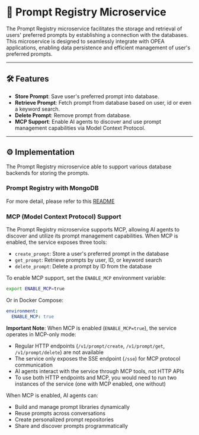 # 🧾 Prompt Registry Microservice

The Prompt Registry microservice facilitates the storage and retrieval of users' preferred prompts by establishing a connection with the databases. This microservice is designed to seamlessly integrate with OPEA applications, enabling data persistence and efficient management of user's preferred prompts.

---

## 🛠️ Features

- **Store Prompt**: Save user's preferred prompt into database.
- **Retrieve Prompt**: Fetch prompt from database based on user, id or even a keyword search.
- **Delete Prompt**: Remove prompt from database.
- **MCP Support**: Enable AI agents to discover and use prompt management capabilities via Model Context Protocol.

---

## ⚙️ Implementation

The Prompt Registry microservice able to support various database backends for storing the prompts.

### Prompt Registry with MongoDB

For more detail, please refer to this [README](./src/README.md)

### MCP (Model Context Protocol) Support

The Prompt Registry microservice supports MCP, allowing AI agents to discover and utilize its prompt management capabilities. When MCP is enabled, the service exposes three tools:

- `create_prompt`: Store a user's preferred prompt in the database
- `get_prompt`: Retrieve prompts by user, ID, or keyword search
- `delete_prompt`: Delete a prompt by ID from the database

To enable MCP support, set the `ENABLE_MCP` environment variable:

```bash
export ENABLE_MCP=true
```

Or in Docker Compose:

```yaml
environment:
  ENABLE_MCP: true
```

**Important Note**: When MCP is enabled (`ENABLE_MCP=true`), the service operates in MCP-only mode:

- Regular HTTP endpoints (`/v1/prompt/create`, `/v1/prompt/get`, `/v1/prompt/delete`) are not available
- The service only exposes the SSE endpoint (`/sse`) for MCP protocol communication
- AI agents interact with the service through MCP tools, not HTTP APIs
- To use both HTTP endpoints and MCP, you would need to run two instances of the service (one with MCP enabled, one without)

When MCP is enabled, AI agents can:

- Build and manage prompt libraries dynamically
- Reuse prompts across conversations
- Create personalized prompt repositories
- Share and discover prompts programmatically
